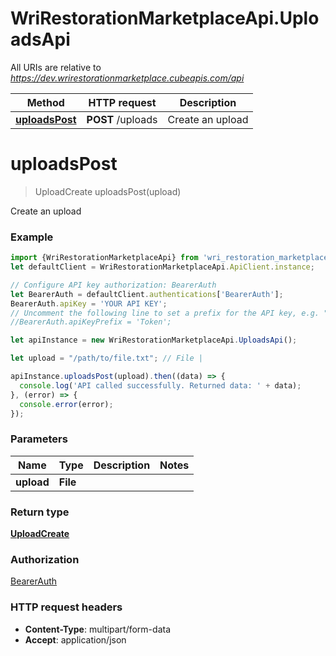 # WriRestorationMarketplaceApi.UploadsApi

All URIs are relative to *https://dev.wrirestorationmarketplace.cubeapis.com/api*

Method | HTTP request | Description
------------- | ------------- | -------------
[**uploadsPost**](UploadsApi.md#uploadsPost) | **POST** /uploads | Create an upload


<a name="uploadsPost"></a>
# **uploadsPost**
> UploadCreate uploadsPost(upload)

Create an upload

### Example
```javascript
import {WriRestorationMarketplaceApi} from 'wri_restoration_marketplace_api';
let defaultClient = WriRestorationMarketplaceApi.ApiClient.instance;

// Configure API key authorization: BearerAuth
let BearerAuth = defaultClient.authentications['BearerAuth'];
BearerAuth.apiKey = 'YOUR API KEY';
// Uncomment the following line to set a prefix for the API key, e.g. "Token" (defaults to null)
//BearerAuth.apiKeyPrefix = 'Token';

let apiInstance = new WriRestorationMarketplaceApi.UploadsApi();

let upload = "/path/to/file.txt"; // File | 

apiInstance.uploadsPost(upload).then((data) => {
  console.log('API called successfully. Returned data: ' + data);
}, (error) => {
  console.error(error);
});

```

### Parameters

Name | Type | Description  | Notes
------------- | ------------- | ------------- | -------------
 **upload** | **File**|  | 

### Return type

[**UploadCreate**](UploadCreate.md)

### Authorization

[BearerAuth](../README.md#BearerAuth)

### HTTP request headers

 - **Content-Type**: multipart/form-data
 - **Accept**: application/json

